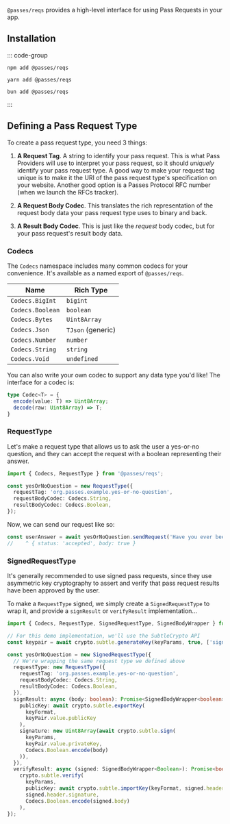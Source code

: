 `@passes/reqs` provides a high-level interface for using Pass Requests in your app. 

## Installation

::: code-group

```[npm]
npm add @passes/reqs
```

```[yarn]
yarn add @passes/reqs
```

```[bun]
bun add @passes/reqs
```

:::

## Defining a Pass Request Type

To create a pass request type, you need 3 things:

1. **A Request Tag**. A string to identify your pass request. This is what Pass Providers will use to interpret your pass request, so it should _uniquely_ identify your pass request type. A good way to make your request tag unique is to make it the URI of the pass request type's specification on your website. Another good option is a Passes Protocol RFC number (when we launch the RFCs tracker).

2. **A Request Body Codec**. This translates the rich representation of the request body data your pass request type uses to binary and back.

3. **A Result Body Codec**. This is just like the _request_ body codec, but for your pass request's result body data.


### Codecs

The `Codecs` namespace includes many common codecs for your convenience. It's available as a named export of `@passes/reqs`.

| Name                  | Rich Type          |
| --------------------- | ------------------ |
| `Codecs.BigInt`       | `bigint`           |
| `Codecs.Boolean`      | `boolean`          |
| `Codecs.Bytes`        | `Uint8Array`       |
| `Codecs.Json`         | `TJson` (generic)  |
| `Codecs.Number`       | `number`           |
| `Codecs.String`       | `string`           |
| `Codecs.Void`         | `undefined`        |

You can also write your own codec to support any data type you'd like! The interface for a codec is:

```typescript
type Codec<T> = {
  encode(value: T) => Uint8Array;
  decode(raw: Uint8Array) => T;
}
```

### RequestType

Let's make a request type that allows us to ask the user a yes-or-no question, and they can accept the request with a boolean representing their answer.

```typescript
import { Codecs, RequestType } from '@passes/reqs';

const yesOrNoQuestion = new RequestType({
  requestTag: 'org.passes.example.yes-or-no-question',
  requestBodyCodec: Codecs.String,
  resultBodyCodec: Codecs.Boolean,
});
```

Now, we can send our request like so:

```typescript
const userAnswer = await yesOrNoQuestion.sendRequest('Have you ever been to Olive Garden?');
//    ^ { status: 'accepted', body: true }
```

### SignedRequestType

It's generally recommended to use signed pass requests, since they use asymmetric key cryptography to assert and verify that pass request results have been approved by the user.

To make a `RequestType` signed, we simply create a `SignedRequestType` to wrap it, and provide a `signResult` or `verifyResult` implementation...

```typescript
import { Codecs, RequestType, SignedRequestType, SignedBodyWrapper } from '@passes/reqs';

// For this demo implementation, we'll use the SubtleCrypto API
const keypair = await crypto.subtle.generateKey(keyParams, true, ['sign', 'verify']);

const yesOrNoQuestion = new SignedRequestType({
  // We're wrapping the same request type we defined above
  requestType: new RequestType({
    requestTag: 'org.passes.example.yes-or-no-question',
    requestBodyCodec: Codecs.String,
    resultBodyCodec: Codecs.Boolean,
  }),
  signResult: async (body: boolean): Promise<SignedBodyWrapper<boolean>> => ({
    publicKey: await crypto.subtle.exportKey(
      keyFormat,
      keyPair.value.publicKey
    ),
    signature: new Uint8Array(await crypto.subtle.sign(
      keyParams,
      keyPair.value.privateKey,
      Codecs.Boolean.encode(body)
    )),
  }),
  verifyResult: async (signed: SignedBodyWrapper<Boolean>): Promise<boolean> =>
    crypto.subtle.verify(
      keyParams,
      publicKey: await crypto.subtle.importKey(keyFormat, signed.header.publicKey, keyParams, true, ['verify']),
      signed.header.signature,
      Codecs.Boolean.encode(signed.body)
    ),
});
```